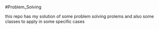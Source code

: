 #Problem_Solving

this repo has my solution of some problem solving prolems and also some classes to apply in some specific cases
